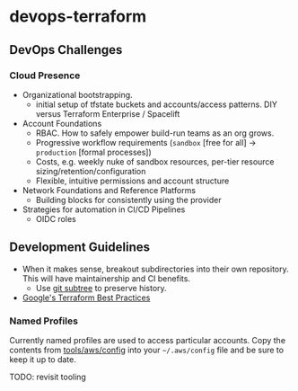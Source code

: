 # devops-terraform

## DevOps Challenges

### Cloud Presence 

* Organizational bootstrapping.
  * initial setup of tfstate buckets and accounts/access patterns. DIY versus Terraform Enterprise / Spacelift
* Account Foundations
  * RBAC. How to safely empower build-run teams as an org grows.
  * Progressive workflow requirements (`sandbox` [free for all] -> `production` [formal processes])
  * Costs, e.g. weekly nuke of sandbox resources, per-tier resource sizing/retention/configuration
  * Flexible, intuitive permissions and account structure
* Network Foundations and Reference Platforms
  * Building blocks for consistently using the provider
* Strategies for automation in CI/CD Pipelines
  * OIDC roles



## Development Guidelines

* When it makes sense, breakout subdirectories into their own repository. This will have maintainership and CI benefits. 
  * Use [git subtree](https://www.atlassian.com/git/tutorials/git-subtree) to preserve history.
* [Google's Terraform Best Practices](https://cloud.google.com/docs/terraform/best-practices-for-terraform)

### Named Profiles

Currently named profiles are used to access particular accounts. Copy the contents from [tools/aws/config](./tools/aws/config) into your `~/.aws/config` file and be sure to keep it up to date.

TODO: revisit tooling

